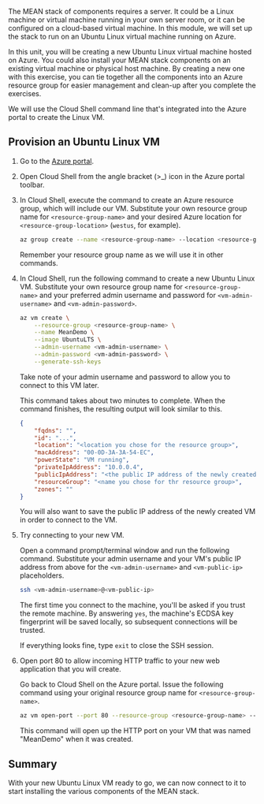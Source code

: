 The MEAN stack of components requires a server. It could be a Linux machine or virtual machine running in your own server room, or it can be configured on a cloud-based virtual machine. In this module, we will set up the stack to run on an Ubuntu Linux virtual machine running on Azure.

In this unit, you will be creating a new Ubuntu Linux virtual machine hosted on Azure. You could also install your MEAN stack components on an existing virtual machine or physical host machine. By creating a new one with this exercise, you can tie together all the components into an Azure resource group for easier management and clean-up after you complete the exercises.

We will use the Cloud Shell command line that's integrated into the Azure portal to create the Linux VM.

## Provision an Ubuntu Linux VM

1. Go to the [Azure portal](https://portal.azure.com?azure-portal=true).
1. Open Cloud Shell from the angle bracket (>_) icon in the Azure portal toolbar.
1. In Cloud Shell, execute the command to create an Azure resource group, which will include our VM. Substitute your own resource group name for `<resource-group-name>` and your desired Azure location for `<resource-group-location>` (`westus`, for example).


    ```bash
    az group create --name <resource-group-name> --location <resource-group-location>
    ```

    Remember your resource group name as we will use it in other commands.

1. In Cloud Shell, run the following command to create a new Ubuntu Linux VM. Substitute your own resource group name for `<resource-group-name>` and your preferred admin username and password for `<vm-admin-username>` and `<vm-admin-password>`.

    ```bash
    az vm create \
        --resource-group <resource-group-name> \
        --name MeanDemo \
        --image UbuntuLTS \
        --admin-username <vm-admin-username> \
        --admin-password <vm-admin-password> \
        --generate-ssh-keys
    ```

    Take note of your admin username and password to allow you to connect to this VM later.

    This command takes about two minutes to complete. When the command finishes, the resulting output will look similar to this.

    ```json
    {
        "fqdns": "",
        "id": "...",
        "location": "<location you chose for the resource group>",
        "macAddress": "00-0D-3A-3A-54-EC",
        "powerState": "VM running",
        "privateIpAddress": "10.0.0.4",
        "publicIpAddress": "<the public IP address of the newly created machine>",
        "resourceGroup": "<name you chose for thr resource group>",
        "zones": ""
    }
    ```

    You will also want to save the public IP address of the newly created VM in order to connect to the VM.

1. Try connecting to your new VM.

    Open a command prompt/terminal window and run the following command. Substitute your admin username and your VM's public IP address from above for the `<vm-admin-username>` and `<vm-public-ip>` placeholders.

    ```bash
    ssh <vm-admin-username>@<vm-public-ip>
    ```

    The first time you connect to the machine, you'll be asked if you trust the remote machine. By answering `yes`, the machine's ECDSA key fingerprint will be saved locally, so subsequent connections will be trusted.

    If everything looks fine, type `exit` to close the SSH session.

1. Open port 80 to allow incoming HTTP traffic to your new web application that you will create.

    Go back to Cloud Shell on the Azure portal. Issue the following command using your original resource group name for `<resource-group-name>`.

    ``` bash
    az vm open-port --port 80 --resource-group <resource-group-name> --name MeanDemo
    ```

    This command will open up the HTTP port on your VM that was named "MeanDemo" when it was created.

## Summary

With your new Ubuntu Linux VM ready to go, we can now connect to it to start installing the various components of the MEAN stack.